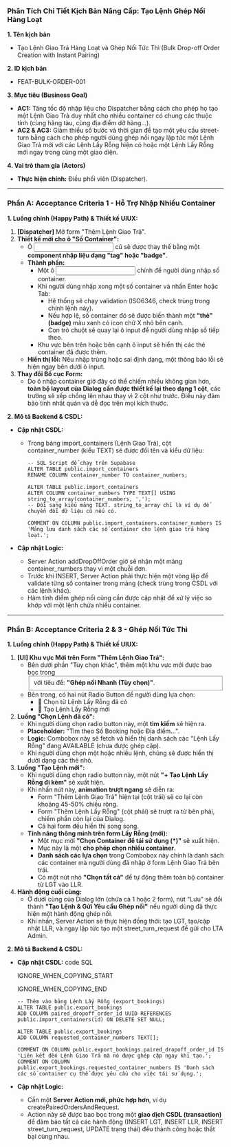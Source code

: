### **Phân Tích Chi Tiết Kịch Bản Nâng Cấp: Tạo Lệnh Ghép Nối Hàng Loạt**

**1. Tên kịch bản**

- Tạo Lệnh Giao Trả Hàng Loạt và Ghép Nối Tức Thì (Bulk Drop-off Order Creation with Instant Pairing)

**2. ID kịch bản**

- FEAT-BULK-ORDER-001

**3. Mục tiêu (Business Goal)**

- **AC1:** Tăng tốc độ nhập liệu cho Dispatcher bằng cách cho phép họ tạo một Lệnh Giao Trả duy nhất cho nhiều container có chung các thuộc tính (cùng hãng tàu, cùng địa điểm dỡ hàng...).
- **AC2 & AC3:** Giảm thiểu số bước và thời gian để tạo một yêu cầu street-turn bằng cách cho phép người dùng ghép nối ngay lập tức một Lệnh Giao Trả mới với các Lệnh Lấy Rỗng hiện có hoặc một Lệnh Lấy Rỗng mới ngay trong cùng một giao diện.

**4. Vai trò tham gia (Actors)**

- **Thực hiện chính:** Điều phối viên (Dispatcher).

---

### **Phần A: Acceptance Criteria 1 - Hỗ Trợ Nhập Nhiều Container**

**1. Luồng chính (Happy Path) & Thiết kế UIUX:**

1. **[Dispatcher]** Mở form "Thêm Lệnh Giao Trả".
2. **Thiết kế mới cho ô "Số Container":**
    - Ô <Input> cũ sẽ được thay thế bằng một **component nhập liệu dạng "tag" hoặc "badge"**.
    - **Thành phần:**
        - Một ô <Input> chính để người dùng nhập số container.
        - Khi người dùng nhập xong một số container và nhấn Enter hoặc Tab:
            - Hệ thống sẽ chạy validation (ISO6346, check trùng trong chính lệnh này).
            - Nếu hợp lệ, số container đó sẽ được biến thành một **"thẻ" (badge)** màu xanh có icon chữ X nhỏ bên cạnh.
            - Con trỏ chuột sẽ quay lại ô input để người dùng nhập số tiếp theo.
        - Khu vực bên trên hoặc bên cạnh ô input sẽ hiển thị các thẻ container đã được thêm.
    - **Hiển thị lỗi:** Nếu nhập trùng hoặc sai định dạng, một thông báo lỗi sẽ hiện ngay bên dưới ô input.
3. **Thay đổi Bố cục Form:**
    - Do ô nhập container giờ đây có thể chiếm nhiều không gian hơn, **toàn bộ layout của Dialog cần được thiết kế lại theo dạng 1 cột**, các trường sẽ xếp chồng lên nhau thay vì 2 cột như trước. Điều này đảm bảo tính nhất quán và dễ đọc trên mọi kích thước.

**2. Mô tả Backend & CSDL:**

- **Cập nhật CSDL:**
    - Trong bảng import_containers (Lệnh Giao Trả), cột container_number (kiểu TEXT) sẽ được đổi tên và kiểu dữ liệu:
        
        ```
        -- SQL Script để chạy trên Supabase
        ALTER TABLE public.import_containers
        RENAME COLUMN container_number TO container_numbers;
        
        ALTER TABLE public.import_containers
        ALTER COLUMN container_numbers TYPE TEXT[] USING string_to_array(container_numbers, ',');
        -- Đổi sang kiểu mảng TEXT. string_to_array chỉ là ví dụ để chuyển đổi dữ liệu cũ nếu có.
        
        COMMENT ON COLUMN public.import_containers.container_numbers IS 'Mảng lưu danh sách các số container cho lệnh giao trả hàng loạt.';
        ```
        
- **Cập nhật Logic:**
    - Server Action addDropOffOrder giờ sẽ nhận một mảng container_numbers thay vì một chuỗi đơn.
    - Trước khi INSERT, Server Action phải thực hiện một vòng lặp để validate từng số container trong mảng (check trùng trong CSDL với các lệnh khác).
    - Hàm tính điểm ghép nối cũng cần được cập nhật để xử lý việc so khớp với một lệnh chứa nhiều container.

---

### **Phần B: Acceptance Criteria 2 & 3 - Ghép Nối Tức Thì**

**1. Luồng chính (Happy Path) & Thiết kế UIUX:**

1. **[UI] Khu vực Mới trên Form "Thêm Lệnh Giao Trả":**
    - Bên dưới phần "Tùy chọn khác", thêm một khu vực mới được bao bọc trong <fieldset> với tiêu đề: **"Ghép nối Nhanh (Tùy chọn)"**.
    - Bên trong, có hai nút Radio Button để người dùng lựa chọn:
        - 🔘 Chọn từ Lệnh Lấy Rỗng đã có
        - 🔘 Tạo Lệnh Lấy Rỗng mới
2. **Luồng "Chọn Lệnh đã có":**
    - Khi người dùng chọn radio button này, một **<Combobox> tìm kiếm** sẽ hiện ra.
    - **Placeholder:** "Tìm theo Số Booking hoặc Địa điểm...".
    - **Logic:** Combobox này sẽ fetch và hiển thị danh sách các "Lệnh Lấy Rỗng" đang AVAILABLE (chưa được ghép cặp).
    - Khi người dùng chọn một hoặc nhiều lệnh, chúng sẽ được hiển thị dưới dạng các thẻ nhỏ.
3. **Luồng "Tạo Lệnh mới":**
    - Khi người dùng chọn radio button này, một nút **"+ Tạo Lệnh Lấy Rỗng đi kèm"** sẽ xuất hiện.
    - Khi nhấn nút này, **animation trượt ngang** sẽ diễn ra:
        - Form "Thêm Lệnh Giao Trả" hiện tại (cột trái) sẽ co lại còn khoảng 45-50% chiều rộng.
        - Form "Thêm Lệnh Lấy Rỗng" (cột phải) sẽ trượt ra từ bên phải, chiếm phần còn lại của Dialog.
        - Cả hai form đều hiển thị song song.
    - **Tính năng thông minh trên form Lấy Rỗng (mới):**
        - Một mục mới **"Chọn Container để tái sử dụng (*)"** sẽ xuất hiện.
        - Mục này là một **<Combobox> cho phép chọn nhiều container**.
        - **Danh sách các lựa chọn** trong Combobox này chính là danh sách các container mà người dùng đã nhập ở form Lệnh Giao Trả bên trái.
        - Có một nút nhỏ **"Chọn tất cả"** để tự động thêm toàn bộ container từ LGT vào LLR.
4. **Hành động cuối cùng:**
    - Ở dưới cùng của Dialog lớn (chứa cả 1 hoặc 2 form), nút "Lưu" sẽ đổi thành **"Tạo Lệnh & Gửi Yêu cầu Ghép nối"** nếu người dùng đã thực hiện một hành động ghép nối.
    - Khi nhấn, Server Action sẽ thực hiện đồng thời: tạo LGT, tạo/cập nhật LLR, và ngay lập tức tạo một street_turn_request để gửi cho LTA Admin.

**2. Mô tả Backend & CSDL:**

- **Cập nhật CSDL:** code SQL
    
    
    IGNORE_WHEN_COPYING_START
    
    IGNORE_WHEN_COPYING_END
    
    ```
    -- Thêm vào bảng Lệnh Lấy Rỗng (export_bookings)
    ALTER TABLE public.export_bookings
    ADD COLUMN paired_dropoff_order_id UUID REFERENCES public.import_containers(id) ON DELETE SET NULL;
    
    ALTER TABLE public.export_bookings
    ADD COLUMN requested_container_numbers TEXT[];
    
    COMMENT ON COLUMN public.export_bookings.paired_dropoff_order_id IS 'Liên kết đến Lệnh Giao Trả mà nó được ghép cặp ngay khi tạo.';
    COMMENT ON COLUMN public.export_bookings.requested_container_numbers IS 'Danh sách các số container cụ thể được yêu cầu cho việc tái sử dụng.';
    ```
    
- **Cập nhật Logic:**
    - Cần một **Server Action mới, phức hợp hơn**, ví dụ createPairedOrdersAndRequest.
    - Action này sẽ được bao bọc trong một **giao dịch CSDL (transaction)** để đảm bảo tất cả các hành động (INSERT LGT, INSERT LLR, INSERT street_turn_request, UPDATE trạng thái) đều thành công hoặc thất bại cùng nhau.